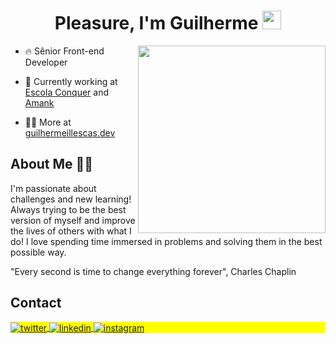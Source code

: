 <h1 align="center">Pleasure, I'm Guilherme
  <img src="https://raw.githubusercontent.com/kaueMarques/kaueMarques/master/hi.gif" width="30" height="30">
</h1>

<img height="300" position="absolute" align="right" src="https://webcorp.com.br/man-coding.png">

- 🔥 Sênior Front-end Developer

- 🔭 Currently working at [Escola Conquer](https://conquer.plus) and [Amank](https://amank.com.br)

<!-- - ▶️ I have a YouTube channel [youtube.com/guiillescas](https://youtube.com/guiillescas) -->

- 👨‍💻 More at [guilhermeillescas.dev](https://guilhermeillescas.dev)

<h2>About Me 🤙🏼</h2>
<p>
  I'm passionate about challenges and new learning! Always trying to be the best version of myself and improve the lives of others with what I do!
  I love spending time immersed in problems and solving them in the best possible way.

  "Every second is time to change everything forever", Charles Chaplin
</p>

<h2>Contact</h2>

<p align="left" style="background:yellow">
  <a href="https://twitter.com/guiillescas" target="_blank">
    <img align="center" src="https://img.shields.io/badge/-guiillescas-05122A?style=flat&logo=twitter" alt="twitter"/>  
  </a>
  <a href="https://linkedin.com/in/guilhermeillescas" target="_blank">
    <img align="center" src="https://img.shields.io/badge/-guilhermeillescas-05122A?style=flat&logo=linkedin" alt="linkedin"/>
  </a>
  <a href="https://instagram.com/gui.illescas" target="_blank">
   <img align="center" src="https://img.shields.io/badge/-gui.illescas-05122A?style=flat&logo=instagram" alt="instagram"/>
  </a>
  <!-- <a href="https://youtube.com/maykbrito" target="_blank">
   <img align="center" src="https://img.shields.io/badge/-maykbrito-05122A?style=flat&logo=youtube" alt="youtube"/>
  </a> -->
</p>
